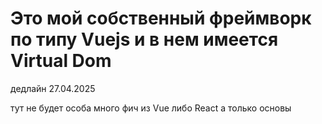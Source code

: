 # Это мой собственный фреймворк по типу Vuejs и в нем имеется Virtual Dom  

дедлайн 27.04.2025

тут не будет особа много фич из Vue либо React а только основы


